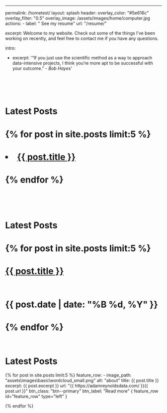 ---
permalink: /hometest/
layout: splash
header:
  overlay_color: "#5e616c"
  overlay_filter: "0.5"
  overlay_image: /assets/images/home/computer.jpg
  actions:
    - label: "<i class='fas fa-file'></i>  See my resume"
      url: "/resume/"

excerpt: 
  Welcome to my website. Check out some of the things I’ve been working on recently, and feel free to contact me if you have any questions.<br>

intro:  
  - excerpt: '“If you just use the scientific method as a way to approach data-intensive projects, I think you’re more apt to be successful with your outcome.” *-* *Bob Hayes*'



# <br>
# <h1>Latest Posts</h1>
# {% for post in site.posts limit:5 %}
# <li><a href="{{ https://adamreynoldsdata.com/ }}{{ post.url }}">{{ post.title }}</a></li>  
# {% endfor %}

# <br>
# <h1>Latest Posts</h1>
# {% for post in site.posts limit:5 %}
# <a href="{{ https://adamreynoldsdata.com/ }}{{ post.url }}">{{ post.title }}</a> 
# <br>{{ post.date | date: "%B %d, %Y" }}
# {% endfor %}


<br>
<h1>Latest Posts</h1>
{% for post in site.posts limit:5 %}
  feature_row:
  - image_path: "assets\images\basic\wordcloud_small.png"
    alt: "about"
    title: {{ post.title }}
    excerpt: {{ post.excerpt }}
    url: "{{ https://adamreynoldsdata.com/ }}{{ post.url }}"
    btn_class: "btn--primary"
    btn_label: "Read more"
  { feature_row id="feature_row" type="left" }

{% endfor %}
